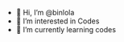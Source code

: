 - 👋 Hi, I’m @binlola
- 👀 I’m interested in Codes
- 🌱 I’m currently learning codes


<!---
binlola/binlola is a ✨ special ✨ repository because its `README.md` (this file) appears on your GitHub profile.
You can click the Preview link to take a look at your changes.
--->
